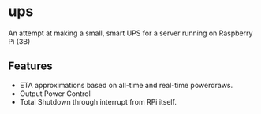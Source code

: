 # ups

An attempt at making a small, smart UPS for a server running on Raspberry Pi (3B)

## Features

* ETA approximations based on all-time and real-time powerdraws.
* Output Power Control
* Total Shutdown through interrupt from RPi itself.

